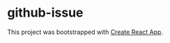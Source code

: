 # github-issue

This project was bootstrapped with [Create React App](https://github.com/facebook/create-react-app).
